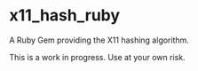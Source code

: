 x11_hash_ruby
=============

A Ruby Gem providing the X11 hashing algorithm.

This is a work in progress. Use at your own risk.
